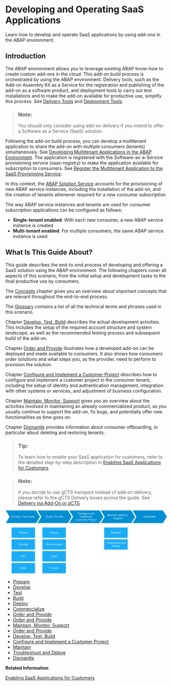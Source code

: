 <!-- loioe3c38ebaefc44523b679e7a0c375bc86 -->

# Developing and Operating SaaS Applications

Learn how to develop and operate SaaS applications by using add-ons in the ABAP environment.



<a name="loioe3c38ebaefc44523b679e7a0c375bc86__section_lkq_q35_rnb"/>

## Introduction

The ABAP environment allows you to leverage existing ABAP know-how to create custom add-ons in the cloud. This add-on build process is orchestrated by using the ABAP environment. Delivery tools, such as the Add-on Assembly Kit as a Service for the registration and publishing of the add-on as a software product, and deployment tools to carry out test installations and to make the add-on available for productive use, simplify this process. See [Delivery Tools](https://www.project-piper.io/scenarios/abapEnvironmentAddons/#delivery-tools) and [Deployment Tools](https://www.project-piper.io/scenarios/abapEnvironmentAddons/#deployment-tools).

> ### Note:  
> You should only consider using add-on delivery if you intend to offer a Software as a Service \(SaaS\) solution.

Following the add-on build process, you can develop a multitenant application to share the add-on with multiple consumers \(tenants\) simultaneously. See [Developing Multitenant Applications in the ABAP Environment](developing-multitenant-applications-in-the-abap-environment-195031f.md). The application is registered with the Software-as-a-Service provisioning service \(saas-registry\) to make the application available for subscription to consumers. See [Register the Multitenant Application to the SaaS Provisioning Service](https://help.sap.com/viewer/65de2977205c403bbc107264b8eccf4b/Cloud/en-US/3971151ba22e4faa9b245943feecea54.html).

In this context, the [ABAP Solution Service](abap-solution-service-4370115.md) accounts for the provisioning of new ABAP service instances, including the installation of the add-on, and the creation of tenants whenever required for a new consumer subscription.

The way ABAP service instances and tenants are used for consumer subscription applications can be configured as follows:

-   **Single-tenant enabled**: With each new consumer, a new ABAP service instance is created
-   **Multi-tenant enabled**: For multiple consumers, the same ABAP service instance is used



<a name="loioe3c38ebaefc44523b679e7a0c375bc86__section_mcg_pgt_rnb"/>

## What Is This Guide About?

This guide describes the end-to-end process of developing and offering a SaaS solution using the ABAP environment. The following chapters cover all aspects of this scenario, from the initial setup and development tasks to the final productive use by consumers.

The [Concepts](concepts-9482e7e.md#loio9482e7eef4634cb993a4ae296b2029fa) chapter gives you an overview about important concepts that are relevant throughout the end-to-end process.

The [Glossary](glossary-6e251fa.md) contains a list of all the technical terms and phrases used in this scenario.

Chapter [Develop, Test, Build](develop-test-build-3bf575a.md#loio3bf575a3dc5043f895f8bd411d2a86a1) describes the actual development activities. This includes the setup of the required account structure and system landscape, as well as the recommended testing process and subsequent build of the add-on.

Chapter [Order and Provide](order-and-provide-975bd3e.md#loio975bd3e54cbe4e52af346740658d1a4a) illustrates how a developed add-on can be deployed and made available to consumers. It also shows how consumers order solutions and what steps you, as the provider, need to perform to provision the solution.

Chapter [Configure and Implement a Customer Project](configure-and-implement-a-customer-project-363d2ea.md#loio363d2ea033b14ecfa5c67cf8d3e7cb01) describes how to configure and implement a customer project in the consumer tenant, including the setup of identity and authentication management, integration with other systems or services, and adjustment of business configuration.

Chapter [Maintain, Monitor, Support](maintain-monitor-support-5d25603.md#loio5d25603f9f9e442795f5e45612e2ffb8) gives you an overview about the activities involved in maintaining an already commercialized product, as you usually continue to support the add-on, fix bugs, and potentially offer new functionalities as time goes on.

Chapter [Dismantle](dismantle-35a5882.md) provides information about consumer offboarding, in particular about deleting and restoring tenants.

> ### Tip:  
> To learn how to enable your SaaS application for customers, refer to the detailed step-by-step description in [Enabling SaaS Applications for Customers](enabling-saas-applications-for-customers-72b0b11.md#loio72b0b1130ee243179b0905ea2cd5adb1).

> ### Note:  
> If you decide to use gCTS transport instead of add-on delivery, please refer to the gCTS Delivery boxes across the guide. See [Delivery via Add-On or gCTS](Chunk373453032.md#loio438d7ebfdc4a41de82dcdb156f01857e).

![](images/E2E_Guide_Introduction_3a1c720.png)

-   [Prepare](develop-test-build-3bf575a.md#loio4338854e3133407abb47d3a281dbd1e1)
-   [Develop](develop-test-build-3bf575a.md#loio9464e3af139d4e0581cb4e819886b0c8)
-   [Test](develop-test-build-3bf575a.md#loio023cf9d301b1479484e70b17cd5cf587)
-   [Build](develop-test-build-3bf575a.md#loio25049720bde447e395b3df0bc05e5a50)
-   [Deploy](order-and-provide-975bd3e.md#loio4e35eb027f284b7fa6219bc70561fb4e)
-   [Commercialize](order-and-provide-975bd3e.md#loio57c19c7c4dfa4c3cbb846c1ac57e2095)
-   [Order and Provide](order-and-provide-975bd3e.md#loioa24217a0d6fa434bbce97869dfb70dda)
-   [Order and Provide](order-and-provide-975bd3e.md#loioa24217a0d6fa434bbce97869dfb70dda)
-   [Maintain, Monitor, Support](maintain-monitor-support-5d25603.md#loio5d25603f9f9e442795f5e45612e2ffb8)
-   [Order and Provide](order-and-provide-975bd3e.md#loio975bd3e54cbe4e52af346740658d1a4a)
-   [Develop, Test, Build](develop-test-build-3bf575a.md#loio3bf575a3dc5043f895f8bd411d2a86a1)
-   [Configure and Implement a Customer Project](configure-and-implement-a-customer-project-363d2ea.md#loio363d2ea033b14ecfa5c67cf8d3e7cb01)
-   [Maintain](maintain-monitor-support-5d25603.md#loio9721f0fb92a84e2a95309acf445cb0a9)
-   [Troubleshoot and Debug](maintain-monitor-support-5d25603.md#loio3687b52c5d3349f7956e93bf2f807e6c)
-   [Dismantle](dismantle-35a5882.md)

**Related Information**  


[Enabling SaaS Applications for Customers](enabling-saas-applications-for-customers-72b0b11.md#loio72b0b1130ee243179b0905ea2cd5adb1 "You can provide an application to multiple customers as a SaaS solution in the ABAP environment. This process comprises the following steps: the build of an add-on version, its deployment, its ordering and provisioning with a multitenant application, and a possible updating process. The following concrete example guides you step by step through this process.")

